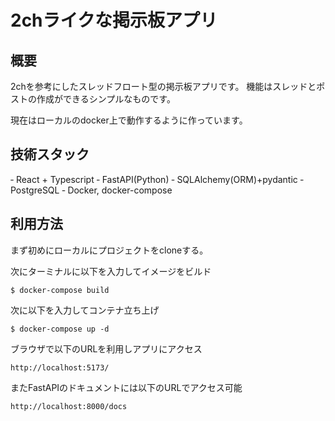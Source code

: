 # 2chライクな掲示板アプリ
## 概要
2chを参考にしたスレッドフロート型の掲示板アプリです。
機能はスレッドとポストの作成ができるシンプルなものです。

現在はローカルのdocker上で動作するように作っています。

## 技術スタック
‐ React + Typescript
‐ FastAPI(Python)
  ‐ SQLAlchemy(ORM)+pydantic
‐ PostgreSQL
‐ Docker, docker-compose

## 利用方法
まず初めにローカルにプロジェクトをcloneする。

次にターミナルに以下を入力してイメージをビルド
```
$ docker-compose build
```


次に以下を入力してコンテナ立ち上げ
```
$ docker-compose up -d
````

ブラウザで以下のURLを利用しアプリにアクセス
```
http://localhost:5173/
```

またFastAPIのドキュメントには以下のURLでアクセス可能
```
http://localhost:8000/docs
```
